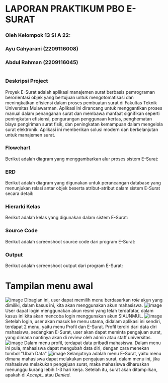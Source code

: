 # LAPORAN PRAKTIKUM PBO E-SURAT
### Oleh Kelompok 13 SI A 22:
### Ayu Cahyarani (2209116008)
### Abdul Rahman (2209116045)
#
### Deskripsi Project
Proyek E-Surat adalah aplikasi manajemen surat berbasis pemrograman berorientasi objek yang bertujuan untuk mengotomatisasi dan meningkatkan efisiensi dalam proses pembuatan surat di Fakultas Teknik Universitas Mulawarman. Aplikasi ini dirancang untuk menggantikan proses manual dalam penanganan surat dan membawa manfaat signifikan seperti peningkatan efisiensi, pengurangan penggunaan kertas, penghematan biaya pengiriman surat fisik, dan peningkatan kemampuan dalam mengelola surat elektronik. Aplikasi ini memberikan solusi modern dan berkelanjutan untuk manajemen surat.
### Flowchart
Berikut adalah diagram yang menggambarkan alur proses sistem E-Surat:

### ERD
Berikut adalah diagram yang digunakan untuk perancangan database yang menunjukan relasi antar objek beserta atribut-atribut dalam sistem E-Surat secara detail:

### Hierarki Kelas
Berikut adalah kelas yang digunakan dalam sistem E-Surat:

### Source Code
Berikut adalah screenshoot source code dari program E-Surat:

### Output
Berikut adalah screenshoot output dari program E-Surat:
# Tampilan menu awal
![image](https://github.com/PA-E-Surat/PBO_Project_E-Surat/assets/126738691/ccda7616-44af-4639-899e-9cf47290800c)
Dibagian ini, user dapat memilih menu berdasarkan _role_ akun yang dimiliki, dalam kasus ini, kita akan menggunakan akun mahasiswa.
![image](https://github.com/PA-E-Surat/PBO_Project_E-Surat/assets/126738691/ddf5644c-4e36-4558-ad2e-8624e2acaa55)
User dapat login menggunakan akun resmi yang telah terdafatar, dalam kasus ini kita akan mencoba login menggunakan akun SIAUNMUL.
![image](https://github.com/PA-E-Surat/PBO_Project_E-Surat/assets/126738691/1190142d-ed15-4d45-8ecb-f3f490c15357)
Setelah login, user akan masuk ke menu utama, didalam aplikasi ini sendiri, terdapat 2 menu, yaitu menu Profil dan E-Surat.
Profil terdiri dari data diri mahasiswa, sedangkan E-Surat, user akan dapat meminta pengajuan surat, yang dimana nantinya akan di _review_ oleh admin atau staff universitas.
![image](https://github.com/PA-E-Surat/PBO_Project_E-Surat/assets/126738691/a99adab9-dc67-406f-adc0-768e9c4840af)
Dalam menu profil, terdapat data pribadi mahasiswa. Dalam menu ini pula, mahasiswa dapat mengubah data diri, dengan cara menekan tombol "Ubah Data"
![image](https://github.com/PA-E-Surat/PBO_Project_E-Surat/assets/126738691/2a9e60b8-1848-4e07-9ebc-bbf71986464d)
Selanjutnya adalah menu E-Surat, yaitu menu dimana mahasiswa dapat melakukan pengajuan surat, dalam menu ini, jika mahasiswa melakukan pengajuan surat, maka mahasiswa diharuskan menunggu kurang lebih 1-3 hari kerja.
Setelah itu, surat akan ditampilkan, apakah di _Accept__ atau _Denied._
